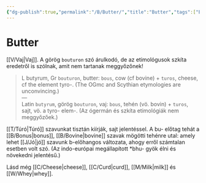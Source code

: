 ```yaml
---
{"dg-publish":true,"permalink":"/B/Butter/","title":"Butter","tags":["Englishtexttranslated"],"created":"2023-10-13T02:02","updated":"2025-02-24T22:11:10Z"}
---
```



# Butter

[[V/Vaj\|Vaj]]. A görög `bouturon` szó árulkodó, de az etimológusok szkíta eredetről is szólnak, amit nem tartanak meggyőzőnek!  
> L butyrum, Gr `bouturon`, butter: `bous`, cow (cf bovine) + `turos`, cheese, cf the element tyro-. (The OGmc and Scythian etymologies are unconvincing.)  
> —  
> Latin `butyrum`, görög `bouturon`, vaj: `bous`, tehén (vö. bovin) + `turos`, sajt, vö. a tyro- elem-. (Az ógermán és szkíta etimológiák nem meggyőzőek.)  

[[T/Túró\|Túró]] szavunkat tisztán kiírják, sajt jelentéssel. A bu- előtag tehát a [[B/Bonus\|bonus]], [[B/Bovine\|bovine]] szavak mögötti tehénre utal: amely lehet [[J/Jó\|jó]] szavunk b-előhangos változata, ahogy erről számtalan esetben volt szó. (Az indo-európai megállapított \*bhu- gyök élni és növekedni jelentésű.)  

  
Lásd még [[C/Cheese\|cheese]], [[C/Curd\|curd]], [[M/Milk\|milk]] és [[W/Whey\|whey]].  
